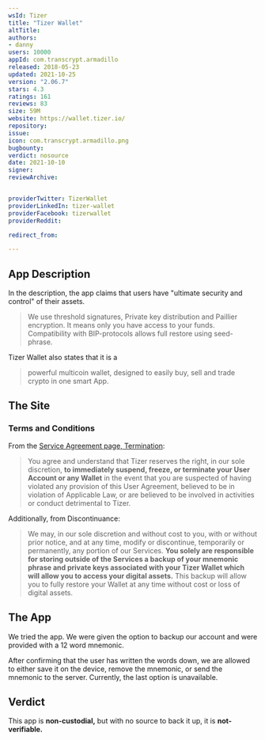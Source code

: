 ```yaml
---
wsId: Tizer
title: "Tizer Wallet"
altTitle: 
authors:
- danny
users: 10000
appId: com.transcrypt.armadillo
released: 2018-05-23
updated: 2021-10-25
version: "2.06.7"
stars: 4.3
ratings: 161
reviews: 83
size: 59M
website: https://wallet.tizer.io/
repository: 
issue: 
icon: com.transcrypt.armadillo.png
bugbounty: 
verdict: nosource
date: 2021-10-10
signer: 
reviewArchive:


providerTwitter: TizerWallet
providerLinkedIn: tizer-wallet
providerFacebook: tizerwallet
providerReddit: 

redirect_from:

---
```



## App Description
In the description, the app claims that users have "ultimate security and control" of their assets.

> We use threshold signatures, Private key distribution and Paillier encryption. It means only you have access to your funds. Compatibility with BIP-protocols allows full restore using seed-phrase.

Tizer Wallet also states that it is a 

> powerful multicoin wallet, designed to easily buy, sell and trade crypto in one smart App.

## The Site

### Terms and Conditions
From the [Service Agreement page, Termination](https://wallet.tizer.io/service_agreement):
> You agree and understand that Tizer reserves the right, in our sole discretion, **to immediately suspend, freeze, or terminate your User Account or any Wallet** in the event that you are suspected of having violated any provision of this User Agreement, believed to be in violation of Applicable Law, or are believed to be involved in activities or conduct detrimental to Tizer.

Additionally, from Discontinuance:

> We may, in our sole discretion and without cost to you, with or without prior notice, and at any time, modify or discontinue, temporarily or permanently, any portion of our Services. **You solely are responsible for storing outside of the Services a backup of your mnemonic phrase and private keys associated with your Tizer Wallet which will allow you to access your digital assets.** This backup will allow you to fully restore your Wallet at any time without cost or loss of digital assets.

## The App
We tried the app. We were given the option to backup our account and were provided with a 12 word mnemonic. 

After confirming that the user has written the words down, we are allowed to either save it on the device, remove the mnemonic, or send the mnemonic to the server. Currently, the last option is unavailable.

## Verdict
This app is **non-custodial,** but with no source to back it up, it is **not-verifiable.**
